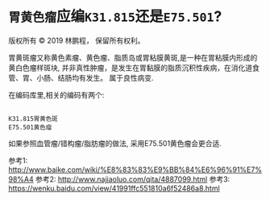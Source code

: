 # `胃黄色瘤`应编`K31.815`还是`E75.501`?

版权所有 © 2019 林鹏程， 保留所有权利。

胃黄斑瘤又称黄色素瘤、黄色瘤、脂质岛或胃粘膜黄斑,是一种在胃粘膜内形成的黄白色瘤样斑块,
并非真性肿瘤，是发生在胃黏膜的脂质沉积性疾病，在消化道食管、胃、小肠、结肠均有发生。
属于良性病变.

在编码库里,相关的编码有两个:

```

K31.815胃黄色斑
E75.501黄色瘤

```

如果参照血管瘤/错构瘤/脂肪瘤的做法, 采用E75.501黄色瘤会更合适.

参考1: http://www.baike.com/wiki/%E8%83%83%E9%BB%84%E6%96%91%E7%98%A4
参考2: http://www.najiaoluo.com/qita/4887099.html
参考3: https://wenku.baidu.com/view/41991ffc551810a6f52486a8.html
